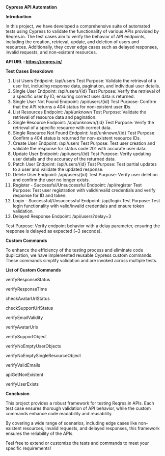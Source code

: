 **Cypress API Automation**

**Introduction**

In this project, we have developed a comprehensive suite of automated tests using Cypress to validate the functionality of various APIs provided by Reqres.in.
The test cases aim to verify the behavior of API endpoints, including the creation, retrieval, update, and deletion of users and resources. Additionally, they cover edge cases such as delayed responses, invalid requests, and non-existent resources.

**API URL : https://reqres.in/**

**Test Cases Breakdown**
1. List Users
Endpoint: /api/users
Test Purpose: Validate the retrieval of a user list, including response data, pagination, and individual user details.
2. Single User
Endpoint: /api/users/{id}
Test Purpose: Verify the retrieval of a specific user by ID, ensuring correct user data is returned.
3. Single User Not Found
Endpoint: /api/users/{id}
Test Purpose: Confirm that the API returns a 404 status for non-existent user IDs.
4. List Resources
Endpoint: /api/unknown
Test Purpose: Validate the retrieval of resource data and pagination.
5. Single Resource
Endpoint: /api/unknown/{id}
Test Purpose: Verify the retrieval of a specific resource with correct data.
6. Single Resource Not Found
Endpoint: /api/unknown/{id}
Test Purpose: Confirm a 404 status is returned for non-existent resource IDs.
7. Create User
Endpoint: /api/users
Test Purpose: Test user creation and validate the response for status code 201 with accurate user data.
8. Update User
Endpoint: /api/users/{id}
Test Purpose: Verify updating user details and the accuracy of the returned data.
9. Patch User
Endpoint: /api/users/{id}
Test Purpose: Test partial updates to a user and validate the updated response.
10. Delete User
Endpoint: /api/users/{id}
Test Purpose: Verify user deletion and confirm the user no longer exists.
11. Register - Successful/Unsuccessful
Endpoint: /api/register
Test Purpose: Test user registration with valid/invalid credentials and verify response for ID and token.
12. Login - Successful/Unsuccessful
Endpoint: /api/login
Test Purpose: Test login functionality with valid/invalid credentials and ensure token validation.
13. Delayed Response
Endpoint: /api/users?delay=3

Test Purpose: Verify endpoint behavior with a delay parameter, ensuring the response is delayed as expected (~3 seconds).

**Custom Commands**

To enhance the efficiency of the testing process and eliminate code duplication, we have implemented reusable Cypress custom commands. These commands simplify validation and are invoked across multiple tests.

**List of Custom Commands**

verifyResponseStatus

verifyResponseTime

checkAvatarUrlStatus

checkSupportUrlStatus

verifyEmailValidity

verifyAvatarUrls

verifySupportObject

verifyNoEmptyUserObjects

verifyNoEmptySingleResourceObject

verifyValidEmails

apiGetNonExistent

verifyUserExists

**Conclusion**

This project provides a robust framework for testing Reqres.in APIs. Each test case ensures thorough validation of API behavior, while the custom commands enhance code readability and reusability.

By covering a wide range of scenarios, including edge cases like non-existent resources, invalid requests, and delayed responses, this framework ensures the reliability of the APIs.

Feel free to extend or customize the tests and commands to meet your specific requirements!
